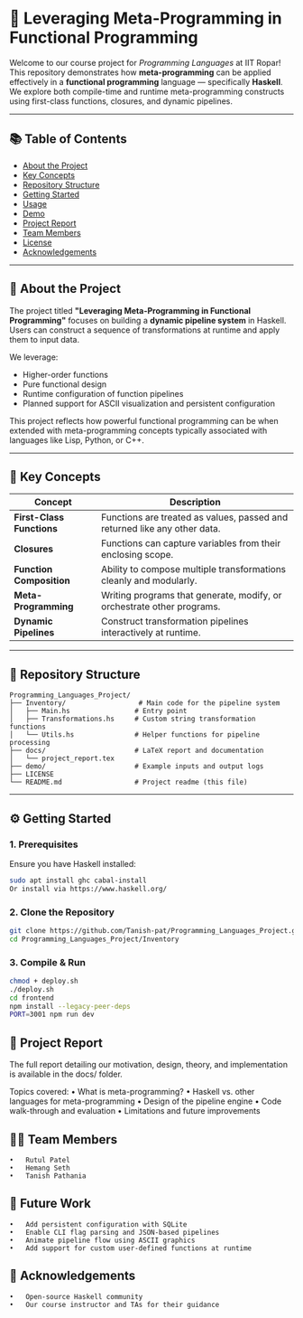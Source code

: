 # 🧠 Leveraging Meta-Programming in Functional Programming

Welcome to our course project for *Programming Languages* at IIT Ropar!  
This repository demonstrates how **meta-programming** can be applied effectively in a **functional programming** language — specifically **Haskell**. We explore both compile-time and runtime meta-programming constructs using first-class functions, closures, and dynamic pipelines.

---

## 📚 Table of Contents

- [About the Project](#about-the-project)
- [Key Concepts](#key-concepts)
- [Repository Structure](#repository-structure)
- [Getting Started](#getting-started)
- [Usage](#usage)
- [Demo](#demo)
- [Project Report](#project-report)
- [Team Members](#team-members)
- [License](#license)
- [Acknowledgements](#acknowledgements)

---

## 📌 About the Project

The project titled **"Leveraging Meta-Programming in Functional Programming"** focuses on building a **dynamic pipeline system** in Haskell. Users can construct a sequence of transformations at runtime and apply them to input data.

We leverage:
- Higher-order functions
- Pure functional design
- Runtime configuration of function pipelines
- Planned support for ASCII visualization and persistent configuration

This project reflects how powerful functional programming can be when extended with meta-programming concepts typically associated with languages like Lisp, Python, or C++.

---

## 🧠 Key Concepts

| Concept | Description |
|--------|-------------|
| **First-Class Functions** | Functions are treated as values, passed and returned like any other data. |
| **Closures** | Functions can capture variables from their enclosing scope. |
| **Function Composition** | Ability to compose multiple transformations cleanly and modularly. |
| **Meta-Programming** | Writing programs that generate, modify, or orchestrate other programs. |
| **Dynamic Pipelines** | Construct transformation pipelines interactively at runtime. |

---

## 📁 Repository Structure
```plaintext
Programming_Languages_Project/
├── Inventory/                  # Main code for the pipeline system
│   ├── Main.hs                # Entry point
│   ├── Transformations.hs     # Custom string transformation functions
│   └── Utils.hs               # Helper functions for pipeline processing
├── docs/                      # LaTeX report and documentation
│   └── project_report.tex
├── demo/                      # Example inputs and output logs
├── LICENSE
└── README.md                  # Project readme (this file)
```
---

## ⚙️ Getting Started

### 1. Prerequisites

Ensure you have Haskell installed:

```bash
sudo apt install ghc cabal-install
Or install via https://www.haskell.org/
```

### 2. Clone the Repository

```bash
git clone https://github.com/Tanish-pat/Programming_Languages_Project.git
cd Programming_Languages_Project/Inventory
```

### 3. Compile & Run

```bash
chmod + deploy.sh
./deploy.sh
cd frontend
npm install --legacy-peer-deps
PORT=3001 npm run dev
```

## 📖 Project Report

The full report detailing our motivation, design, theory, and implementation is available in the docs/ folder.

Topics covered:
	•	What is meta-programming?
	•	Haskell vs. other languages for meta-programming
	•	Design of the pipeline engine
	•	Code walk-through and evaluation
	•	Limitations and future improvements


## 🧑‍💻 Team Members
	•	Rutul Patel
	•	Hemang Seth
	•	Tanish Pathania

 ## 🔮 Future Work
	•	Add persistent configuration with SQLite
	•	Enable CLI flag parsing and JSON-based pipelines
	•	Animate pipeline flow using ASCII graphics
	•	Add support for custom user-defined functions at runtime

 ## 🙌 Acknowledgements
 	•	Open-source Haskell community
	•	Our course instructor and TAs for their guidance
